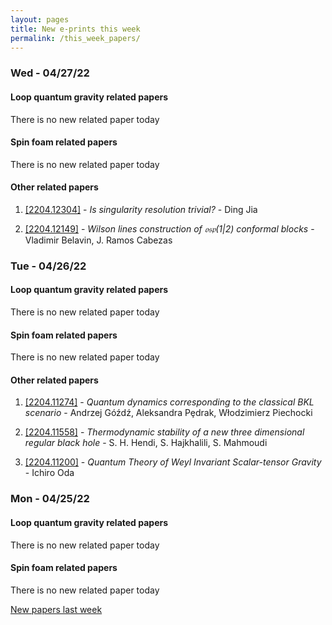 ```yaml
---
layout: pages
title: New e-prints this week
permalink: /this_week_papers/
---
```




### Wed - 04/27/22

#### Loop quantum gravity related papers

There is no new related paper today 

#### Spin foam related papers

There is no new related paper today 



#### Other related papers

1. [[2204.12304]](https://arxiv.org/abs/2204.12304) - *Is singularity resolution trivial?* - Ding Jia

1. [[2204.12149]](https://arxiv.org/abs/2204.12149) - *Wilson lines construction of $\mathfrak{osp}(1|2)$ conformal blocks* - Vladimir Belavin, J. Ramos Cabezas



### Tue - 04/26/22

#### Loop quantum gravity related papers

There is no new related paper today 

#### Spin foam related papers

There is no new related paper today 



#### Other related papers

1. [[2204.11274]](https://arxiv.org/abs/2204.11274) - *Quantum dynamics corresponding to the classical BKL scenario* - Andrzej Góźdź, Aleksandra Pȩdrak, Włodzimierz Piechocki

1. [[2204.11558]](https://arxiv.org/abs/2204.11558) - *Thermodynamic stability of a new three dimensional regular black hole* - S. H. Hendi, S. Hajkhalili, S. Mahmoudi

1. [[2204.11200]](https://arxiv.org/abs/2204.11200) - *Quantum Theory of Weyl Invariant Scalar-tensor Gravity* - Ichiro Oda



### Mon - 04/25/22

#### Loop quantum gravity related papers

There is no new related paper today 

#### Spin foam related papers

There is no new related paper today 




[New papers last week]({{site.url}}/archived/weekly/pre-prints/2022/04/25/archived_weekly_papers.html)